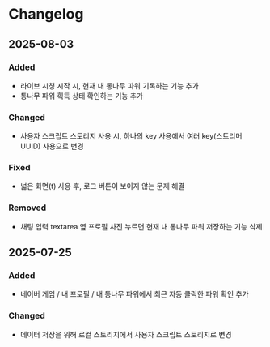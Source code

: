 # Changelog

## 2025-08-03
### Added
* 라이브 시청 시작 시, 현재 내 통나무 파워 기록하는 기능 추가
* 통나무 파워 획득 상태 확인하는 기능 추가
### Changed
* 사용자 스크립트 스토리지 사용 시, 하나의 key 사용에서 여러 key(스트리머 UUID) 사용으로 변경
### Fixed
* 넓은 화면(t) 사용 후, 로그 버튼이 보이지 않는 문제 해결
### Removed
* 채팅 입력 textarea 옆 프로필 사진 누르면 현재 내 통나무 파워 저장하는 기능 삭제

## 2025-07-25
### Added
* 네이버 게임 / 내 프로필 / 내 통나무 파워에서 최근 자동 클릭한 파워 확인 추가
### Changed
* 데이터 저장을 위해 로컬 스토리지에서 사용자 스크립트 스토리지로 변경
